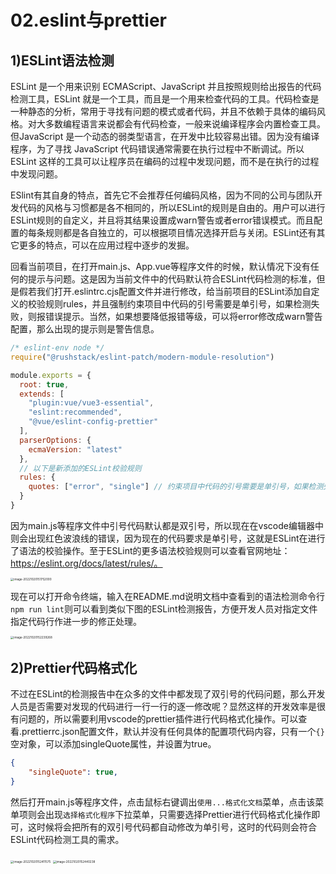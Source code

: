 # 02.eslint与prettier

## 1)ESLint语法检测

ESLint 是一个用来识别 ECMAScript、JavaScript 并且按照规则给出报告的代码检测工具，ESLint 就是一个工具，而且是一个用来检查代码的工具。代码检查是一种静态的分析，常用于寻找有问题的模式或者代码，并且不依赖于具体的编码风格。对大多数编程语言来说都会有代码检查，一般来说编译程序会内置检查工具。但JavaScript 是一个动态的弱类型语言，在开发中比较容易出错。因为没有编译程序，为了寻找 JavaScript 代码错误通常需要在执行过程中不断调试。所以ESLint 这样的工具可以让程序员在编码的过程中发现问题，而不是在执行的过程中发现问题。

ESlint有其自身的特点，首先它不会推荐任何编码风格，因为不同的公司与团队开发代码的风格与习惯都是各不相同的，所以ESLint的规则是自由的。用户可以进行ESLint规则的自定义，并且将其结果设置成warn警告或者error错误模式。而且配置的每条规则都是各自独立的，可以根据项目情况选择开启与关闭。ESLint还有其它更多的特点，可以在应用过程中逐步的发掘。

回看当前项目，在打开main.js、App.vue等程序文件的时候，默认情况下没有任何的提示与问题。这是因为当前文件中的代码默认符合ESLint代码检测的标准，但是假若我们打开.eslintrc.cjs配置文件并进行修改，给当前项目的ESLint添加自定义的校验规则rules，并且强制约束项目中代码的引号需要是单引号，如果检测失败，则报错误提示。当然，如果想要降低报错等级，可以将error修改成warn警告配置，那么出现的提示则是警告信息。

```js
/* eslint-env node */
require("@rushstack/eslint-patch/modern-module-resolution")

module.exports = {
  root: true,
  extends: [
    "plugin:vue/vue3-essential",
    "eslint:recommended",
    "@vue/eslint-config-prettier"
  ],
  parserOptions: {
    ecmaVersion: "latest"
  },
  // 以下是新添加的ESLint校验规则
  rules: {
    quotes: ["error", "single"] // 约束项目中代码的引号需要是单引号，如果检测失败，则报错误提示
  }
}

```

因为main.js等程序文件中引号代码默认都是双引号，所以现在在vscode编辑器中则会出现红色波浪线的错误，因为现在的代码要求是单引号，这就是ESLint在进行了语法的校验操作。至于ESLint的更多语法校验规则可以查看官网地址：https://eslint.org/docs/latest/rules/。

<img src="http://qn.chinavanes.com/qiniu_picGo/image-20221020151752000.png" alt="image-20221020151752000" style="zoom:33%;" />

现在可以打开命令终端，输入在README.md说明文档中查看到的语法检测命令行`npm run lint`则可以看到类似下图的ESLint检测报告，方便开发人员对指定文件指定代码行作进一步的修正处理。

<img src="http://qn.chinavanes.com/qiniu_picGo/image-20221020152239268.png" alt="image-20221020152239268" style="zoom:33%;" />

## 2)Prettier代码格式化

不过在ESLint的检测报告中在众多的文件中都发现了双引号的代码问题，那么开发人员是否需要对发现的代码进行一行一行的逐一修改呢？显然这样的开发效率是很有问题的，所以需要利用vscode的prettier插件进行代码格式化操作。可以查看.prettierrc.json配置文件，默认并没有任何具体的配置项代码内容，只有一个`{}`空对象，可以添加singleQuote属性，并设置为true。

```json
{
    "singleQuote": true,
}
```

然后打开main.js等程序文件，点击鼠标右键调出`使用...格式化文档`菜单，点击该菜单项则会出现`选择格式化程序`下拉菜单，只需要选择Prettier进行代码格式化操作即可，这时候将会把所有的双引号代码都自动修改为单引号，这时的代码则会符合ESLint代码检测工具的需求。

<img src="http://qn.chinavanes.com/qiniu_picGo/image-20221020152411575.png" alt="image-20221020152411575" style="zoom: 33%;" />

<img src="http://qn.chinavanes.com/qiniu_picGo/image-20221020152440238.png" alt="image-20221020152440238" style="zoom:33%;" />